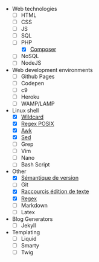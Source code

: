 ---
---

- Web technologies
  - [ ] HTML
  - [ ] CSS
  - [ ] JS
  - [ ] SQL
  - [ ] PHP
    - [x] [Composer](composer.md)
  - [ ] NoSQL
  - [ ] NodeJS

- Web development environments
  - [ ] Github Pages
  - [ ] Codepen
  - [ ] c9
  - [ ] Heroku
  - [ ] WAMP/LAMP

- Linux shell
  - [x] [Wildcard](wildcard.md)
  - [x] [Regex POSIX](regex-posix.md)
  - [x] [Awk](awk.md)
  - [x] [Sed](sed.md)
  - [ ] Grep
  - [ ] Vim
  - [ ] Nano
  - [ ] Bash Script

- Other
  - [x] [Sémantique de version](semver.md)
  - [ ] Git
  - [x] [Raccourcis édition de texte](text-editing.md)
  - [x] [Regex](regex.md)
  - [ ] Markdown
  - [ ] Latex

- Blog Generators
  - [ ] Jekyll

- Templating
  - [ ] Liquid
  - [ ] Smarty
  - [ ] Twig
